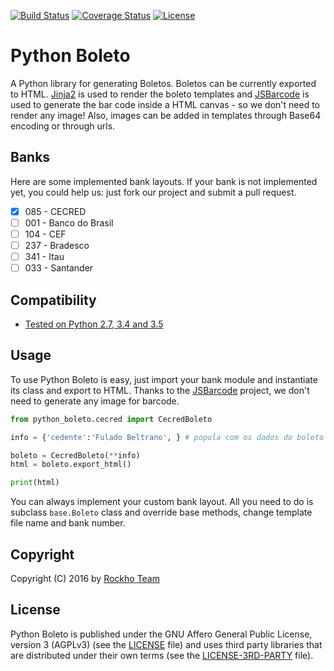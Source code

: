 [![Build Status](https://travis-ci.org/rockho-team/python-boleto.svg?branch=master)](https://travis-ci.org/rockho-team/python-boleto)
[![Coverage Status](https://coveralls.io/repos/github/rockho-team/python-boleto/badge.svg?branch=master)](https://coveralls.io/github/rockho-team/python-boleto?branch=master)
[![License](https://img.shields.io/badge/license-AGPLv3-blue.svg)](LICENSE)

# Python Boleto
A Python library for generating Boletos. Boletos can be currently exported to
HTML.
[Jinja2](http://jinja.pocoo.org/) is used to render the boleto templates and
[JSBarcode](https://github.com/lindell/JsBarcode) is used to generate the bar
code inside a HTML canvas - so we don't need to render any image! Also, images
can be added in templates through Base64 encoding or through urls.

## Banks
Here are some implemented bank layouts. If your bank is not implemented yet, you could
help us: just fork our project and submit a pull request.

* [x] 085 - CECRED
* [ ] 001 - Banco do Brasil
* [ ] 104 - CEF
* [ ] 237 - Bradesco
* [ ] 341 - Itau
* [ ] 033 - Santander

## Compatibility
* [Tested on Python 2.7, 3.4 and 3.5](https://travis-ci.org/rockho-team/python-boleto)


## Usage

To use Python Boleto is easy, just import your bank module and instantiate its
class and export to HTML. Thanks to the [JSBarcode](https://github.com/lindell/JsBarcode) project,
we don't need to generate any image for barcode.

```python
from python_boleto.cecred import CecredBoleto

info = {'cedente':'Fulado Beltrano', } # popula com os dados do boleto

boleto = CecredBoleto(**info)
html = boleto.export_html()

print(html)
```

You can always implement your custom bank layout. All you need to do is subclass
`base.Boleto` class and override base methods, change template file name and
bank number.

Copyright
---------
Copyright (C) 2016 by [Rockho Team](https://github.com/rockho-team)


License
-------

Python Boleto is published under the GNU Affero General Public License,
version 3 (AGPLv3) (see the [LICENSE](LICENSE) file) and uses third party
libraries that are distributed under their own terms (see the [LICENSE-3RD-PARTY](LICENSE-3RD-PARTY) file).
